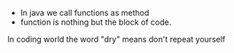 - In java we call functions as method
- function is nothing but the block of code. 

In coding world the word "dry" means don't repeat yourself









